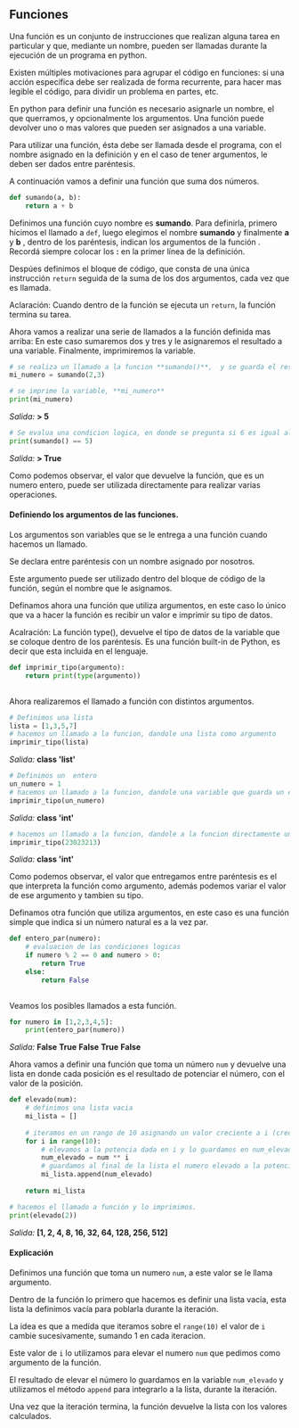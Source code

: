 ## Funciones

Una función es un conjunto de instrucciones que realizan alguna tarea en particular y que, mediante un nombre, pueden ser llamadas durante la ejecución de un programa en python.


Existen múltiples motivaciones para agrupar el código en funciones: si una acción específica debe ser realizada de forma recurrente, para hacer mas legible el código, para dividir un problema en partes, etc.

En python para definir una función es necesario asignarle un nombre, el que querramos, y opcionalmente los argumentos. Una función puede devolver uno o mas valores que pueden ser asignados a una variable.

Para utilizar una función, ésta debe ser llamada desde el programa, con el nombre asignado en la definición y en el caso de tener argumentos, le deben ser dados entre paréntesis.


A continuación vamos a definir una función que suma dos números.

``` python
def sumando(a, b):
    return a + b
```

Definimos una función cuyo nombre es **sumando**. Para definirla, primero hicimos el llamado a `def`, luego elegimos el nombre **sumando** y finalmente **a** y **b** , dentro de los paréntesis, indican los argumentos de la función . Recordá siempre colocar los **:** en la primer línea de la definición.

Despúes definimos el bloque de código, que consta de una única instrucción `return` seguida de la suma de los dos argumentos, cada vez que es llamada.

Aclaración: Cuando dentro de la función se ejecuta un `return`, la función termina su tarea.


Ahora vamos a realizar una serie de llamados a la función definida mas arriba:
En este caso sumaremos dos y tres y le asignaremos el resultado a una variable. Finalmente, imprimiremos la variable.

``` python
# se realiza un llamado a la funcion **sumando()**,  y se guarda el resultado de la funcion en la **variable mi_numero**
mi_numero = sumando(2,3)

# se imprime la variable, **mi_numero**
print(mi_numero)
```
_Salida:_
**> 5**

``` python
# Se evalua una condicion logica, en donde se pregunta si 6 es igual al resultado de la funcion sumando()
print(sumando() == 5)
```
  _Salida:_
**> True**


Como podemos observar, el valor que devuelve la función, que es un numero entero,  puede ser utilizada directamente para realizar varias operaciones.

#### Definiendo los argumentos de las funciones.

Los argumentos son variables que se le entrega a una función cuando hacemos un llamado.

Se declara entre paréntesis con un nombre asignado por nosotros. 

Este argumento puede ser utilizado dentro del bloque de código de la función, según el nombre que le asignamos.

Definamos ahora una función que utiliza argumentos, en este caso lo único que va a hacer la función es recibir un valor e imprimir su tipo de datos.

Acalración: La función type(), devuelve el tipo de datos de la variable que se coloque dentro de los paréntesis. Es una función built-in de Python, es decir que esta incluida en el lenguaje.

``` python
def imprimir_tipo(argumento):
    return print(type(argumento)) 
  
```

Ahora realizaremos el llamado a función con distintos argumentos.

``` python
# Definimos una lista
lista = [1,3,5,7]
# hacemos un llamado a la funcion, dandole una lista como argumento
imprimir_tipo(lista)
```
  _Salida:_
**class 'list'**

``` python
# Definimos un  entero
un_numero = 1
# hacemos un llamado a la funcion, dandole una variable que guarda un entero como argumento
imprimir_tipo(un_numero)
```
  _Salida:_
**class 'int'**


``` python
# hacemos un llamado a la funcion, dandole a la funcion directamente un entero como un argumento
imprimir_tipo(23023213)
```
  _Salida:_
**class 'int'**

Como podemos observar, el valor que entregamos entre paréntesis es el que interpreta la función como argumento, además podemos variar el valor de ese argumento y tambien su tipo.

Definamos otra función que utiliza argumentos, en este caso es una función simple que indica si un número natural es a la vez par.

``` python
def entero_par(numero):
    # evaluacion de las condiciones logicas
    if numero % 2 == 0 and numero > 0:
        return True
    else:
        return False
  
```
Veamos los posibles llamados a esta función.


``` python
for numero in [1,2,3,4,5]:
    print(entero_par(numero))
```
  _Salida:_
**False**
**True**
**False**
**True**
**False**

Ahora vamos a definir una función que toma un número `num` y devuelve una lista en donde cada posición es el resultado de potenciar el número, con el valor de la posición.

``` python
def elevado(num):
    # definimos una lista vacia
    mi_lista = []
    
    # iteramos en un rango de 10 asignando un valor creciente a i (crece de 1 en 1)
    for i in range(10):
        # elevamos a la potencia dada en i y lo guardamos en num_elevado
        num_elevado = num ** i
        # guardamos al final de la lista el numero elevado a la potencia i
        mi_lista.append(num_elevado)
      
    return mi_lista  

# hacemos el llamado a función y lo imprimimos.
print(elevado(2))
```
  _Salida:_
**[1, 2, 4, 8, 16, 32, 64, 128, 256, 512]**

#### Explicación
Definimos una función que toma un numero `num`, a este valor se le llama argumento.

Dentro de la función lo primero que hacemos es definir una lista vacía, esta lista la definimos vacía para poblarla durante la iteración.

La idea es que a medida que iteramos sobre el `range(10)` el valor de `i` cambie sucesivamente, sumando 1 en cada iteracion. 

Este valor de `i` lo utilizamos para elevar el numero `num` que pedimos como argumento de la función.

El resultado de elevar el número lo guardamos en la variable `num_elevado` y utilizamos el método `append` para integrarlo a la lista, durante la iteración.

Una vez que la iteración termina, la función devuelve la lista con los valores calculados.




